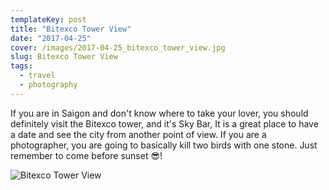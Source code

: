```yaml
---
templateKey: post
title: "Bitexco Tower View"
date: "2017-04-25"
cover: /images/2017-04-25_bitexco_tower_view.jpg
slug: Bitexco Tower View
tags:
  - travel
  - photography
---
```


If you are in Saigon and don't know where to take your lover, you should definitely visit the Bitexco tower, 
and it's Sky Bar, It is a great place to have a date and see the city from another point of view. 
If you are a photographer, you are going to basically kill two birds with one stone.
Just remember to come before sunset 😎!

![Bitexco Tower View](/img/2017-04-25_bitexco_tower_view.jpg 'Bitexco Tower View')